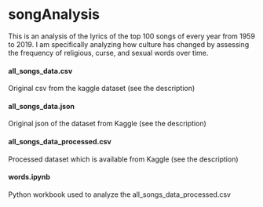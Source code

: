 # songAnalysis
This is an analysis of the lyrics of the top 100 songs of every year from 1959 to 2019. I am specifically analyzing how culture has changed by assessing the frequency of religious, curse, and sexual words over time.

#### all_songs_data.csv
Original csv from the kaggle dataset (see the description)

#### all_songs_data.json
Original json of the dataset from Kaggle (see the description)

#### all_songs_data_processed.csv
Processed dataset which is available from Kaggle (see the description)

#### words.ipynb
Python workbook used to analyze the all_songs_data_processed.csv
